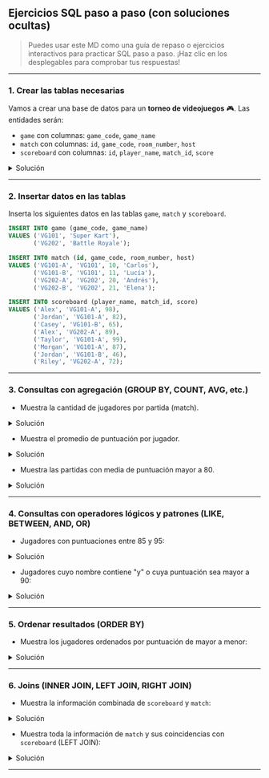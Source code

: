 ## Ejercicios SQL paso a paso (con soluciones ocultas)

> Puedes usar este MD como una guía de repaso o ejercicios interactivos para practicar SQL paso a paso. ¡Haz clic en los
> desplegables para comprobar tus respuestas!


---

### 1. Crear las tablas necesarias

Vamos a crear una base de datos para un **torneo de videojuegos** 🎮. Las entidades serán:

- `game` con columnas: `game_code`, `game_name`
- `match` con columnas: `id`, `game_code`, `room_number`, `host`
- `scoreboard` con columnas: `id`, `player_name`, `match_id`, `score`

<details>
<summary>Solución</summary>

```sql
CREATE TABLE game
(
    game_code VARCHAR(6) PRIMARY KEY NOT NULL,
    game_name VARCHAR(255)           NOT NULL
);

CREATE TABLE match
(
    id          VARCHAR(10) PRIMARY KEY NOT NULL,
    game_code   VARCHAR(6)              NOT NULL,
    room_number INT,
    host        VARCHAR(255)            NOT NULL,
    FOREIGN KEY (game_code) REFERENCES game (game_code)
);

CREATE TABLE scoreboard
(
    id          INT PRIMARY KEY NOT NULL AUTO_INCREMENT,
    player_name VARCHAR(255)    NOT NULL,
    match_id    VARCHAR(10),
    score       INT             NOT NULL,
    FOREIGN KEY (match_id) REFERENCES match (id)
);
```

</details>

---

### 2. Insertar datos en las tablas

Inserta los siguientes datos en las tablas `game`, `match` y `scoreboard`.

```sql
INSERT INTO game (game_code, game_name)
VALUES ('VG101', 'Super Kart'),
       ('VG202', 'Battle Royale');

INSERT INTO match (id, game_code, room_number, host)
VALUES ('VG101-A', 'VG101', 10, 'Carlos'),
       ('VG101-B', 'VG101', 11, 'Lucía'),
       ('VG202-A', 'VG202', 20, 'Andrés'),
       ('VG202-B', 'VG202', 21, 'Elena');

INSERT INTO scoreboard (player_name, match_id, score)
VALUES ('Alex', 'VG101-A', 98),
       ('Jordan', 'VG101-A', 82),
       ('Casey', 'VG101-B', 65),
       ('Alex', 'VG202-A', 89),
       ('Taylor', 'VG101-A', 99),
       ('Morgan', 'VG101-A', 87),
       ('Jordan', 'VG101-B', 46),
       ('Riley', 'VG202-A', 72);
```

---

### 3. Consultas con agregación (GROUP BY, COUNT, AVG, etc.)

- Muestra la cantidad de jugadores por partida (match).

<details>
<summary>Solución</summary>

```sql
SELECT match_id, COUNT(*) AS player_count
FROM scoreboard
GROUP BY match_id;
```

</details>

- Muestra el promedio de puntuación por jugador.

<details>
<summary>Solución</summary>

```sql
SELECT player_name, AVG(score) AS avg_score
FROM scoreboard
GROUP BY player_name;
```

</details>

- Muestra las partidas con media de puntuación mayor a 80.

<details>
<summary>Solución</summary>

```sql
SELECT match_id, AVG(score) AS avg_score
FROM scoreboard
GROUP BY match_id
HAVING AVG(score) > 80;
```

</details>

---

### 4. Consultas con operadores lógicos y patrones (LIKE, BETWEEN, AND, OR)

- Jugadores con puntuaciones entre 85 y 95:

<details>
<summary>Solución</summary>

```sql
SELECT *
FROM scoreboard
WHERE score BETWEEN 85 AND 95;
```

</details>

- Jugadores cuyo nombre contiene "y" o cuya puntuación sea mayor a 90:

<details>
<summary>Solución</summary>

```sql
SELECT *
FROM scoreboard
WHERE player_name LIKE '%y%'
   OR score > 90;
```

</details>

---

### 5. Ordenar resultados (ORDER BY)

- Muestra los jugadores ordenados por puntuación de mayor a menor:

<details>
<summary>Solución</summary>

```sql
SELECT *
FROM scoreboard
ORDER BY score DESC;
```

</details>

---

### 6. Joins (INNER JOIN, LEFT JOIN, RIGHT JOIN)

- Muestra la información combinada de `scoreboard` y `match`:

<details>
<summary>Solución</summary>

```sql
SELECT s.player_name, s.score, m.id, m.game_code, m.host
FROM scoreboard s
         INNER JOIN match m ON m.id = s.match_id;
```

</details>

- Muestra toda la información de `match` y sus coincidencias con `scoreboard` (LEFT JOIN):

<details>
<summary>Solución</summary>

```sql
SELECT *
FROM match m
         LEFT JOIN scoreboard s ON s.match_id = m.id;
```

</details>

---
